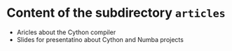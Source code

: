 # Content of the subdirectory `articles`

  * Aricles about the Cython compiler
  * Slides for presentatino about Cython and Numba projects
